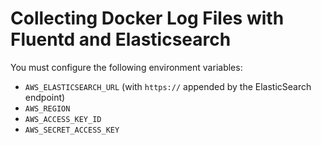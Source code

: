 # Collecting Docker Log Files with Fluentd and Elasticsearch

You must configure the following environment variables:

* `AWS_ELASTICSEARCH_URL` (with `https://` appended by the ElasticSearch endpoint)
* `AWS_REGION`
* `AWS_ACCESS_KEY_ID`
* `AWS_SECRET_ACCESS_KEY`

